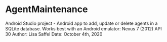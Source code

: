 # AgentMaintenance
Android Studio project - Android app to add, update or delete agents in a SQLite database.
Works best with an Android emulator: Nexus 7 (2012) API 30
Author: Lisa Saffel
Date: October 4th, 2020
